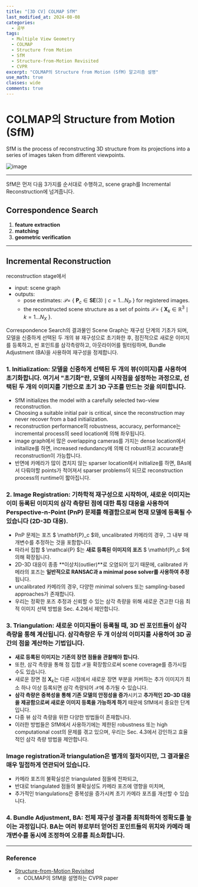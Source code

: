 ```yaml
---
title: "[3D CV] COLMAP SfM"
last_modified_at: 2024-08-08
categories:
  - 공부
tags:
  - Multiple View Geometry
  - COLMAP
  - Structure from Motion
  - SfM
  - Structure-from-Motion Revisited
  - CVPR
excerpt: "COLMAP의 Structure from Motion (SfM) 알고리즘 설명"
use_math: true
classes: wide
comments: true
---
```


# COLMAP의 Structure from Motion (SfM)

SfM is the process of reconstructing 3D structure from its projections into a series of images taken from different viewpoints.

![image](https://github.com/user-attachments/assets/0a714d7a-c49b-4564-8994-80289922bff6)

-----

SfM은 먼저 다음 3가지를 순서대로 수행하고, scene graph를 Incremental Reconstruction에 넘겨줍니다.

## Correspondence Search
1. **feature extraction**
2. **matching**
3. **geometric verification**

-----

## Incremental Reconstruction

reconstruction stage에서
- input: scene graph
- outputs:
  - pose estimates: $\mathcal{P}=$ { $\mathbf{P}_c \in \mathbf{SE}(3) \mid c=1...N_P$ } for registered images.
  - the reconstructed scene structure as a set of points $\mathcal{X}=$ { $\mathbf{X}_k \in \mathbb{R}^3 \mid k=1...N_X$ }.

Correspondence Search의 결과물인 Scene Graph는 재구성 단계의 기초가 되며, 모델을 신중하게 선택된 두 개의 뷰 재구성으로 초기화한 후, 점진적으로 새로운 이미지를 등록하고, 씬 포인트를 삼각측량하고, 아웃라이어를 필터링하며, Bundle Adjustment (BA)을 사용하여 재구성을 정제합니다.

### 1. **Initialization**: 모델을 신중하게 선택된 두 개의 뷰(이미지)를 사용하여 초기화합니다. 여기서 "초기화"란, 모델의 시작점을 설정하는 과정으로, **선택된 두 개의 이미지를 기반으로 초기 3D 구조를 만드는 것을 의미합니다.**
- SfM initializes the model with a carefully selected two-view reconstruction.
- Choosing a suitable initial pair is critical, since the reconstruction may never recover from a bad initialization.
- reconstruction performance의 robustness, accuracy, performance는 incremental process의 seed location에 의해 좌우됩니다.
- image graph에서 많은 overlapping cameras를 가지는 dense location에서 initailize를 하면, increased redundancy에 의해 더 robust하고 accurate한 reconstruction이 가능합니다.
- 반면에 카메라가 많이 겹치지 않는 sparser location에서 initialize를 하면, BAs에서 다뤄야할 points가 적어져서 sparser problems이 되므로 reconstruction process의 runtime이 짧아집니다.

### 2. **Image Registration**: 기하학적 재구성으로 시작하여, 새로운 이미지는 이미 등록된 이미지의 삼각 측량된 점에 대한 특징 대응을 사용하여 Perspective-n-Point (PnP) 문제를 해결함으로써 현재 모델에 등록될 수 있습니다 (2D-3D 대응).   
- PnP 문제는 포즈 $ \mathbf{P}_c $와, uncalibrated 카메라의 경우, 그 내부 매개변수를 추정하는 것을 포함합니다.
- 따라서 집합 $ \mathcal{P} $는 **새로 등록된 이미지의 포즈** $ \mathbf{P}_c $에 의해 확장됩니다.
- 2D-3D 대응이 종종 **이상치(outlier)**로 오염되어 있기 때문에, calibrated 카메라의 포즈는 **일반적으로 RANSAC과 a minimal pose solver를 사용하여 추정**됩니다.
- uncalibrated 카메라의 경우, 다양한 minimal solvers 또는 sampling-based approaches가 존재합니다.
- 우리는 정확한 포즈 추정과 신뢰할 수 있는 삼각 측량을 위해 새로운 견고한 다음 최적 이미지 선택 방법을 Sec. 4.2에서 제안합니다.

### 3. **Triangulation**: **새로운 이미지들이 등록될 때**, 3D 씬 포인트들이 삼각측량을 통해 계산됩니다. **삼각측량은 두 개 이상의 이미지를 사용하여 3D 공간의 점을 계산하는 기법입니다.**
- **새로 등록된 이미지는 기존의 장면 점들을 관찰해야 합니다.**
- 또한, 삼각 측량을 통해 점 집합 $\mathcal{X}$을 확장함으로써 scene coverage를 증가시킬 수도 있습니다.
- 새로운 장면 점 $\mathbf{X}_k$는 다른 시점에서 새로운 장면 부분을 커버하는 추가 이미지가 최소 하나 이상 등록되면 삼각 측량되어 $\mathcal{X}$에 추가될 수 있습니다.
- **삼각 측량은 중복성을 통해 기존 모델의 안정성을 증가**시키고 **추가적인 2D-3D 대응을 제공함으로써 새로운 이미지 등록을 가능하게 하기** 때문에 SfM에서 중요한 단계입니다.
- 다중 뷰 삼각 측량을 위한 다양한 방법들이 존재합니다.
- 이러한 방법들은 SfM에서 사용하기에는 제한된 robustness 또는 high computational cost의 문제를 겪고 있으며, 우리는 Sec. 4.3에서 강인하고 효율적인 삼각 측량 방법을 제안합니다.

### Image registration과 triangulation은 별개의 절차이지만, 그 결과물은 매우 밀접하게 연관되어 있습니다. 
- 카메라 포즈의 불확실성은 triangulated 점들에 전파되고,
- 반대로 triangulated 점들의 불확실성도 카메라 포즈에 영향을 미치며,
- 추가적인 triangulations은 중복성을 증가시켜 초기 카메라 포즈를 개선할 수 있습니다.
  
### 4. **Bundle Adjustment, BA**: 전체 재구성 결과를 최적화하여 정확도를 높이는 과정입니다. **BA는 여러 뷰로부터 얻어진 포인트들의 위치와 카메라 매개변수를 동시에 조정하여 오류를 최소화합니다.**



-----


### Reference
- [Structure-from-Motion Revisited](https://openaccess.thecvf.com/content_cvpr_2016/papers/Schonberger_Structure-From-Motion_Revisited_CVPR_2016_paper.pdf)
  - COLMAP의 SfM을 설명하는 CVPR paper
